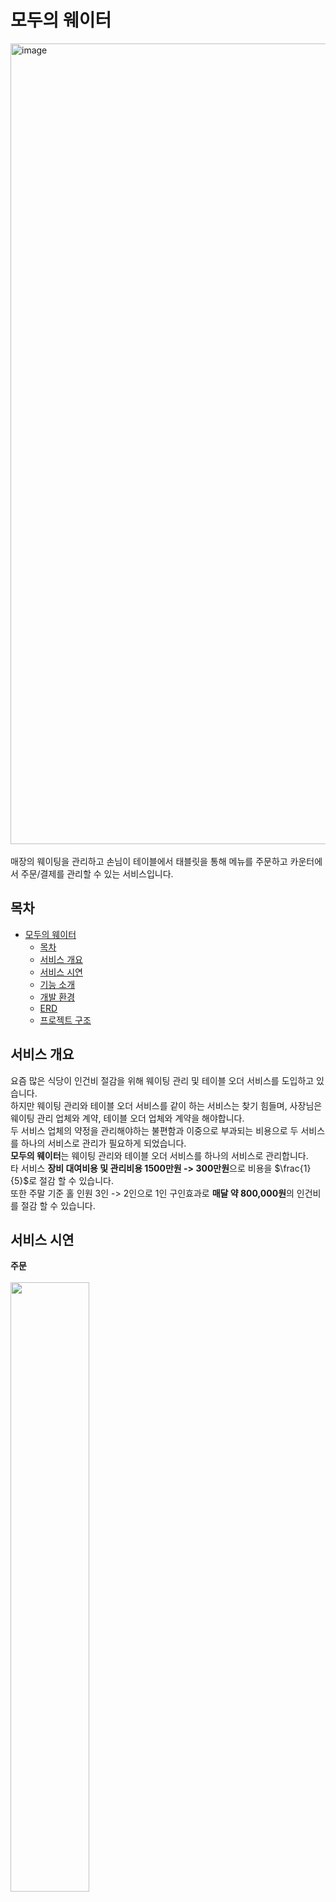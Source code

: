 # 모두의 웨이터

<img width="1281" alt="image" src="https://github.com/Handwoong/everyone-waiter/assets/95131477/66790928-117b-413a-9be8-71785175565e">
<br/>
<br/>
매장의 웨이팅을 관리하고 손님이 테이블에서 태블릿을 통해 메뉴를 주문하고 카운터에서 주문/결제를 관리할 수 있는 서비스입니다.

## 목차

- [모두의 웨이터](#모두의-웨이터)
    - [목차](#목차)
    - [서비스 개요](#서비스-개요)
    - [서비스 시연](#서비스-시연)
    - [기능 소개](#기능-소개)
    - [개발 환경](#개발-환경)
    - [ERD](#erd)
    - [프로젝트 구조](#프로젝트-구조)

## 서비스 개요

요즘 많은 식당이 인건비 절감을 위해 웨이팅 관리 및 테이블 오더 서비스를 도입하고 있습니다.<br/>
하지만 웨이팅 관리와 테이블 오더 서비스를 같이 하는 서비스는 찾기 힘들며, 사장님은 웨이팅 관리 업체와 계약, 테이블 오더 업체와 계약을 해야합니다.<br/>
두 서비스 업체의 약정을 관리해야하는 불편함과 이중으로 부과되는 비용으로 두 서비스를 하나의 서비스로 관리가 필요하게 되었습니다.<br/>
**모두의 웨이터**는 웨이팅 관리와 테이블 오더 서비스를 하나의 서비스로 관리합니다.<br/>
타 서비스 **장비 대여비용 및 관리비용 1500만원 -> 300만원**으로 비용을 $\frac{1}{5}$로 절감 할 수 있습니다.<br/>
또한 주말 기준 홀 인원 3인 -> 2인으로 1인 구인효과로 **매달 약 800,000원**의 인건비를 절감 할 수 있습니다.<br/>

## 서비스 시연

**주문**<br/>
<br/>
<img width="50%" src="https://github.com/Handwoong/everyone-waiter/assets/95131477/43fde41c-b3c5-4e61-bbf0-7a237411c649">

**결제**<br/>
<br/>
<img width="50%" src="https://github.com/Handwoong/everyone-waiter/assets/95131477/3b25daf2-d9d3-4957-9186-763b0dbbd058">

## 기능 소개

[기능 소개 WIKI](https://github.com/Handwoong/everyone-waiter/wiki/Introduce)<br/>
[업데이트 내역 WIKI](https://github.com/Handwoong/everyone-waiter/wiki/Release)

## 개발 환경

**백엔드**

- OpenJDK 11.0.18
- SpringBoot 2.6.15
- QueryDsl 5.0.0
- Thymeleaf 3.0.15

**DB**

- MySQL 8.0.33
- Redis 7.0.11

## ERD

![diagram](https://github.com/Handwoong/everyone-waiter/assets/95131477/12541fc8-e3ed-45db-9712-69e5319efa6e)

## 프로젝트 구조

```
everyone-waiter
├─ .gitignore
├─ build.gradle
├─ README.md
├─ gradle
├─ gradlew
├─ gradlew.bat
├─ settings.gradle
└─ src
   ├─ main
   │  └─ kotlin
   │     └─ com
   │        └─ handwoong
   │           └─ everyonewaiter
   │              ├─ EveryoneWaiterApplication.kt
   │              ├─ config
   │              │  ├─ aop
   │              │  ├─ message
   │              │  │  ├─ MessageServiceConfig.kt
   │              │  │  └─ template
   │              │  ├─ querydsl
   │              │  ├─ security
   │              │  └─ socket
   │              ├─ controller
   │              │  ├─ BasicController.kt
   │              │  ├─ member
   │              │  ├─ menu
   │              │  ├─ order
   │              │  ├─ payment
   │              │  ├─ receipt
   │              │  ├─ store
   │              │  └─ waiting
   │              ├─ domain
   │              │  ├─ BaseEntity.kt
   │              │  ├─ category
   │              │  ├─ member
   │              │  ├─ menu
   │              │  ├─ order
   │              │  ├─ payment
   │              │  ├─ receipt
   │              │  ├─ store
   │              │  └─ waiting
   │              ├─ dto
   │              │  ├─ category
   │              │  ├─ member
   │              │  ├─ menu
   │              │  ├─ order
   │              │  ├─ payment
   │              │  ├─ receipt
   │              │  ├─ socket
   │              │  ├─ store
   │              │  └─ waiting
   │              ├─ exception
   │              ├─ repository
   │              │  ├─ category
   │              │  ├─ member
   │              │  ├─ menu
   │              │  ├─ order
   │              │  ├─ ordercall
   │              │  ├─ payment
   │              │  ├─ receipt
   │              │  ├─ store
   │              │  └─ waiting
   │              ├─ service
   │              │  ├─ category
   │              │  ├─ member
   │              │  ├─ menu
   │              │  ├─ order
   │              │  ├─ payment
   │              │  ├─ receipt
   │              │  ├─ store
   │              │  └─ waiting
   │              └─ util
   └─ test
```
